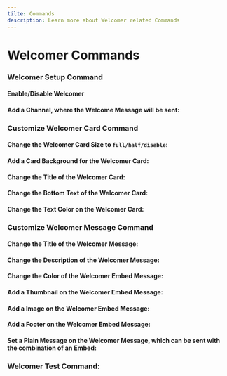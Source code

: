 ```yaml
---
tilte: Commands
description: Learn more about Welcomer related Commands
---
```

# Welcomer Commands

### Welcomer Setup Command

#### Enable/Disable Welcomer

#### Add a Channel, where the Welcome Message will be sent:

### Customize Welcomer Card Command

#### Change the Welcomer Card Size to `full/half/disable`:

#### Add a Card Background for the Welcomer Card:

#### Change the Title of the Welcomer Card:

#### Change the Bottom Text of the Welcomer Card:

#### Change the Text Color on the Welcomer Card:

### Customize Welcomer Message Command

#### Change the Title of the Welcomer Message:

#### Change the Description of the Welcomer Message:

#### Change the Color of the Welcomer Embed Message:

#### Add a Thumbnail on the Welcomer Embed Message:

#### Add a Image on the Welcomer Embed Message:

#### Add a Footer on the Welcomer Embed Message:

#### Set a Plain Message on the Welcomer Message, which can be sent with the combination of an Embed:

### Welcomer Test Command: